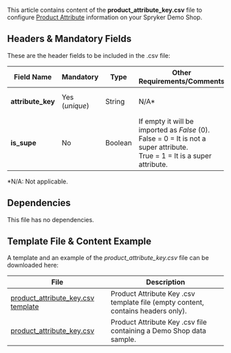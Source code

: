 This article contains content of the **product_attribute_key.csv** file to configure [Product Attribute](https://documentation.spryker.com/docs/en/product-attributes) information on your Spryker Demo Shop.

## Headers & Mandatory Fields 
These are the header fields to be included in the .csv file:

| Field Name | Mandatory | Type | Other Requirements/Comments | Description |
| --- | --- | --- | --- | --- |
| **attribute_key** | Yes (*unique*) | String |N/A* | Product attribute key name. |
| **is_supe** | No | Boolean |If empty it will be imported as *False* (0).<br>False = 0 = It is not a super attribute.<br>True = 1 = It is a super attribute. | Indicates whether it is a super attribute or not.  |
*N/A: Not applicable.

## Dependencies
This file has no dependencies.

## Template File & Content Example
A template and an example of the *product_attribute_key.csv*  file can be downloaded here:

| File | Description |
| --- | --- |
| [product_attribute_key.csv template](https://spryker.s3.eu-central-1.amazonaws.com/docs/Developer+Guide/Back-End/Data+Manipulation/Data+Ingestion/Data+Import/Data+Import+Categories/Catalog+Setup/Products/Template+product_attribute_key.csv) | Product Attribute Key .csv template file (empty content, contains headers only). |
| [product_attribute_key.csv](https://spryker.s3.eu-central-1.amazonaws.com/docs/Developer+Guide/Back-End/Data+Manipulation/Data+Ingestion/Data+Import/Data+Import+Categories/Catalog+Setup/Products/product_attribute_key.csv) | Product Attribute Key .csv file containing a Demo Shop data sample. |